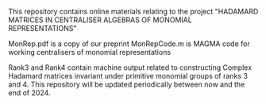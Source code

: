This repository contains online materials relating to the project "HADAMARD MATRICES IN CENTRALISER ALGEBRAS OF MONOMIAL REPRESENTATIONS" 

MonRep.pdf is a copy of our preprint
MonRepCode.m is MAGMA code for working centralisers of monomial representations 

Rank3 and Rank4 contain machine output related to constructing Complex Hadamard matrices invariant under primitive monomial groups of ranks 3 and 4. 
This repository will be updated periodically between now and the end of 2024. 
